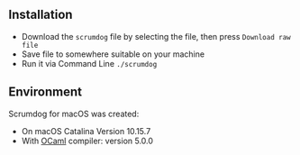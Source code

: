 ## Installation

- Download the `scrumdog` file by selecting the file, then press `Download raw file`
- Save file to somewhere suitable on your machine 
- Run it via Command Line  `./scrumdog`

## Environment

Scrumdog for macOS was created:

- On macOS Catalina  Version 10.15.7
- With [OCaml](https://ocaml.org/) compiler: version 5.0.0
